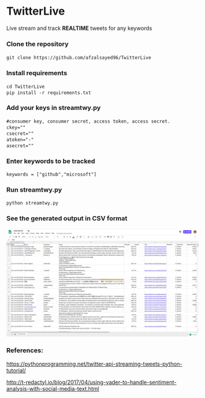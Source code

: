 # TwitterLive
Live stream and track <b>REALTIME</b> tweets for any keywords

### Clone the repository

`git clone https://github.com/afzalsayed96/TwitterLive`

### Install requirements

```
cd TwitterLive
pip install -r requirements.txt
```

### Add your keys in streamtwy.py

```
#consumer key, consumer secret, access token, access secret.
ckey=""
csecret=""
atoken="-"
asecret=""
```

### Enter keywords to be tracked

```
keywords = ["github","microsoft"]

```

### Run streamtwy.py
```
python streamtwy.py
```

### See the generated output in CSV format

![alt text](https://github.com/afzalsayed96/TwitterLive/blob/master/screenshots/Screenshot%20from%202018-06-04%2000-17-41.png?raw=true)


### References:

https://pythonprogramming.net/twitter-api-streaming-tweets-python-tutorial/

http://t-redactyl.io/blog/2017/04/using-vader-to-handle-sentiment-analysis-with-social-media-text.html
